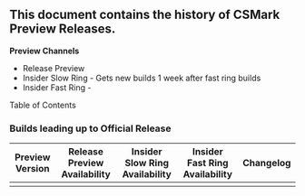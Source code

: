 ## This document contains the history of CSMark Preview Releases. 

**Preview Channels**
* Release Preview
* Insider Slow Ring - Gets new builds 1 week after fast ring builds
* Insider Fast Ring - 

 Table of Contents


### Builds leading up to Official Release


| Preview Version | Release Preview Availability | Insider Slow Ring Availability | Insider Fast Ring Availability | Changelog |
|---------|----------------------|--------------------|------------------|-----------|
|         |                           |                    |                  |                    |
